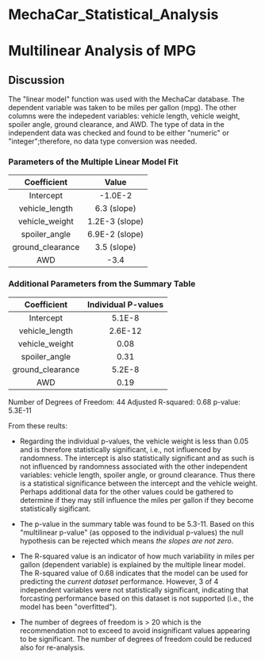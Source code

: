 # MechaCar_Statistical_Analysis

# Multilinear Analysis of MPG

## Discussion

The "linear model" function was used with the MechaCar database.  The dependent variable was taken to be miles per gallon (mpg).  The other columns were the indepedent variables:  vehicle length, vehicle weight, spoiler angle, ground clearance, and AWD.  The type of data in the independent data was checked and found to be either "numeric" or "integer";therefore, no data type conversion was needed.

### Parameters of the Multiple Linear Model Fit

Coefficient  |  Value
:------:|:-----------------------------------:
Intercept | -1.0E-2
vehicle_length | 6.3 (slope)
vehicle_weight | 1.2E-3 (slope)
spoiler_angle | 6.9E-2 (slope)
ground_clearance | 3.5 (slope)
AWD | -3.4

### Additional Parameters from the Summary Table

Coefficient  | Individual P-values
:-----------:|:--------------------------------------:
Intercept | 5.1E-8
vehicle_length | 2.6E-12
vehicle_weight | 0.08
spoiler_angle | 0.31
ground_clearance | 5.2E-8
AWD | 0.19

Number of Degrees of Freedom:  44
Adjusted R-squared:  0.68
p-value: 5.3E-11

From these reults:

* Regarding the individual p-values, the vehicle weight is less than 0.05 and is therefore statistically significant, i.e., not influenced by randomness.  The intercept is also statistically significant and as such is not influenced by randomness associated with the other independent variables: vehicle length, spoiler angle, or ground clearance.  Thus there is a statistical significance between the intercept and the vehicle weight.  Perhaps additional data for the other values could be gathered to determine if they may still influence the miles per gallon if they become statistically sigificant.

* The p-value in the summary table was found to be 5.3-11.  Based on this "multilinear p-value" (as opposed to the individual p-values) the null hypothesis can be rejected which means *the slopes are not zero*.

* The R-squared value is an indicator of how much variability in miles per gallon (dependent variable) is explained by the multiple linear model. The R-squared value of 0.68 indicates that the model can be used for predicting the *current dataset* performance.  However, 3 of 4 independent variables were not statistically significant, indicating that forcasting performance based on this dataset is not supported (i.e., the model has been "overfitted").

* The number of degrees of freedom is > 20 which is the recommendation not to exceed to avoid insignificant values appearing to be significant.  The number of degrees of freedom could be reduced also for re-analysis.

